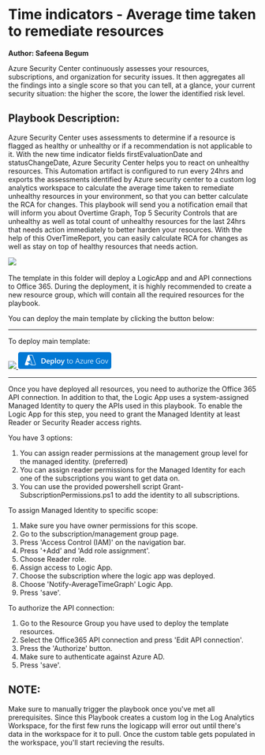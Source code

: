# Time indicators - Average time taken to remediate resources
**Author: Safeena Begum**

Azure Security Center continuously assesses your resources, subscriptions, and organization for security issues. It then aggregates all the findings into a single score so that you can tell, at a glance, your current security situation: the higher the score, the lower the identified risk level. 

## Playbook Description: 
Azure Security Center uses assessments to determine if a resource is flagged as healthy or unhealthy or if a recommendation is not applicable to it. With the new time indicator fields firstEvaluationDate and statusChangeDate, Azure Security Center helps you to react on unhealthy resources. This Automation artifact is configured to run every 24hrs and 
exports the assessments identified by Azure security center to a custom log analytics workspace to calculate the average time taken to remediate unhealthy resources in your environment, so that you can better calculate the RCA for changes. This playbook will send you a notification email that will inform you about Overtime Graph, Top 5 Security Controls that are unhealthy as well as total count of unhealthy resources for the last 24hrs that needs action immediately to better harden your resources. 
With the help of this OverTimeReport, you can easily calculate RCA for changes as well as stay on top of healthy resources that needs action.

![](https://github.com/Azure/Azure-Security-Center/blob/safeenab786-patch-4/Workflow%20automation/Notify-AverageTimeGraph-TimeIndicators/notificationMail.png)

The template in this folder will deploy a LogicApp and and API connections to Office 365. During the deployment, it is highly recommended to create a new resource group, which will contain all the required resources for the playbook. 

You can deploy the main template by clicking the button below:

***

To deploy main template:

<a href="https://portal.azure.com/#create/Microsoft.Template/uri/https%3A%2F%2Fraw.githubusercontent.com%2FAzure%2FAzure-Security-Center%2Fmaster%2FWorkflow%20automation%2FNotify-AverageTimeGraph-TimeIndicators%2Fazuredeploy.json" target="_blank">
    <img src="https://aka.ms/deploytoazurebutton"/>
</a>
<a href="https://portal.azure.com/#create/Microsoft.Template/uri/https%3A%2F%2Fraw.githubusercontent.com%2FAzure%2FAzure-Security-Center%2Fmaster%2FWorkflow%20automation%2FNotify-AverageTimeGraph-TimeIndicators%2Fazuredeploy.json" target="_blank">
<img src="https://raw.githubusercontent.com/Azure/azure-quickstart-templates/master/1-CONTRIBUTION-GUIDE/images/deploytoazuregov.png"/>
</a> 

***

Once you have deployed all resources, you need to authorize the Office 365 API connection. In addition to that, the Logic App uses a system-assigned Managed Identity to query the APIs used in this playbook. To enable the Logic App for this step, you need to grant the Managed Identity at least Reader or Security Reader access rights.

You have 3 options:

1. You can assign reader permissions at the management group level for the managed identity. (preferred)
2. You can assign reader permissions for the Managed Identity for each one of the subscriptions you want to get data on.
3. You can use the provided powershell script Grant-SubscriptionPermissions.ps1 to add the identity to all subscriptions.

To assign Managed Identity to specific scope: 
1. Make sure you have owner permissions for this scope.
2. Go to the subscription/management group page.
3. Press 'Access Control (IAM)' on the navigation bar.
4. Press '+Add' and 'Add role assignment'.
5. Choose Reader role.
6. Assign access to Logic App.
7. Choose the subscription where the logic app was deployed.
8. Choose 'Notify-AverageTimeGraph' Logic App.
9. Press 'save'.

To authorize the API connection:

1. Go to the Resource Group you have used to deploy the template resources.
2. Select the Office365 API connection and press 'Edit API connection'.
3. Press the 'Authorize' button.
4. Make sure to authenticate against Azure AD.
5. Press 'save'.

## NOTE: 
Make sure to manually trigger the playbook once you've met all prerequisites. Since this Playbook creates a custom log in the Log Analytics Workspace, for the first few runs the logicapp will error out until there's data in the workspace for it to pull. Once the custom table gets populated in the workspace, you'll start recieving the results.
